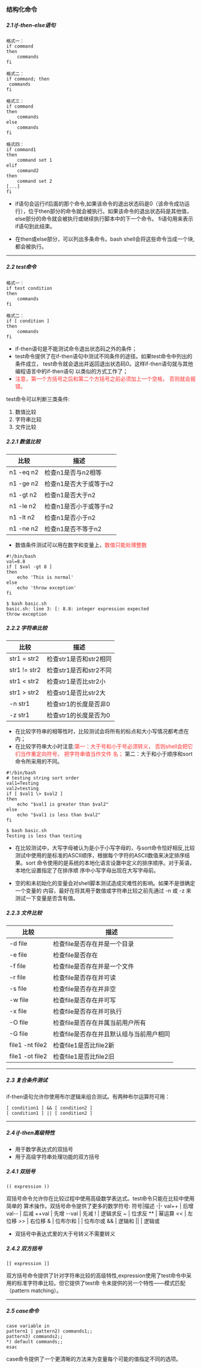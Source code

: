 ### 结构化命令
##### 2.1  if-then-else语句
```
格式一：
if command 
then 
    commands 
fi

格式二：
if command; then 
 commands 
fi

格式三：
if command 
then
    commands 
else
    commands 
fi

格式四：
if command1 
then
    command set 1 
elif 
    command2 
then
    command set 2
[...]
fi
```
- if语句会运行if后面的那个命令,如果该命令的退出状态码是0（该命令成功运行），位于then部分的命令就会被执行。如果该命令的退出状态码是其他值，else部分的命令就会被执行或继续执行脚本中的下一个命令。
fi语句用来表示if语句到此结束。

- 在then或else部分，可以列出多条命令。bash shell会将这些命令当成一个块,都会被执行。
***
##### 2.2 test命令
```
格式一：
if test condition 
then 
    commands 
fi

格式二：
if [ condition ] 
then 
    commands 
fi
```
- if-then语句是不能测试命令退出状态码之外的条件；
- test命令提供了在if-then语句中测试不同条件的途径。如果test命令中列出的条件成立， test命令就会退出并返回退出状态码0。这样if-then语句就与其他编程语言中的if-then语句 以类似的方式工作了；
- <font color=#FF3030>注意，第一个方括号之后和第二个方括号之前必须加上一个空格， 否则就会报错。</font>

test命令可以判断三类条件:
1. 数值比较
2. 字符串比较
3. 文件比较

##### 2.2.1 数值比较
比较|描述
-|-
n1 -eq n2 | 检查n1是否与n2相等
n1 -ge n2 | 检查n1是否大于或等于n2
n1 -gt n2 | 检查n1是否大于n2
n1 -le n2 | 检查n1是否小于或等于n2
n1 -lt n2 | 检查n1是否小于n2
n1 -ne n2 | 检查n1是否不等于n2
- 数值条件测试可以用在数字和变量上，<font color=#FF3030>数值只能处理整数</font>
```
#!/bin/bash
val=8.8
if [ $val -gt 8 ]
then
	echo 'This is normal'
else
	echo 'throw exception'
fi

$ bash basic.sh
basic.sh: line 3: [: 8.8: integer expression expected
throw exception
```
##### 2.2.2 字符串比较
比较|描述
-|-
str1 = str2 | 检查str1是否和str2相同
str1 != str2 | 检查str1是否和str2不同
str1 < str2 | 检查str1是否比str2小
str1 > str2 | 检查str1是否比str2大
-n str1 | 检查str1的长度是否非0
-z str1 | 检查str1的长度是否为0  
- 在比较字符串的相等性时，比较测试会将所有的标点和大小写情况都考虑在内；
- 在比较字符串大小时注意:<font color=#FF3030>第一：大于号和小于号必须转义， 否则shell会把它们当作重定向符号， 把字符串值当作文件 名； </font> 第二：大于和小于顺序和sort命令所采用的不同。
```
#!/bin/bash
# testing string sort order 
val1=Testing 
val2=testing
if [ $val1 \> $val2 ] 
then
	echo "$val1 is greater than $val2" 
else
	echo "$val1 is less than $val2" 
fi

$ bash basic.sh
Testing is less than testing
```
- 在比较测试中，大写字母被认为是小于小写字母的，与sort命令恰好相反,比较测试中使用的是标准的ASCII顺序，根据每个字符的ASCII数值来决定排序结果。sort 命令使用的是系统的本地化语言设置中定义的排序顺序。对于英语，本地化设置指定了在排序顺 序中小写字母出现在大写字母前。

- 空的和未初始化的变量会对shell脚本测试造成灾难性的影响。如果不是很确定一个变量的 内容，最好在将其用于数值或字符串比较之前先通过 -n 或 -z 来测试一下变量是否含有值。

##### 2.2.3 文件比较
比较|描述
-|-
-d file | 检查file是否存在并是一个目录
-e file | 检查file是否存在
-f file | 检查file是否存在并是一个文件
-r file | 检查file是否存在并可读
-s file | 检查file是否存在并非空
-w file | 检查file是否存在并可写
-x file | 检查file是否存在并可执行
-O file | 检查file是否存在并属当前用户所有
-G file | 检查file是否存在并且默认组与当前用户相同
file1 -nt file2 | 检查file1是否比file2新
file1 -ot file2 | 检查file1是否比file2旧

*** 
##### 2.3 复合条件测试
if-then语句允许你使用布尔逻辑来组合测试。有两种布尔运算符可用：
```
[ condition1 ] && [ condition2 ]
[ condition1 ] || [ condition2 ]
```
***
##### 2.4 if-then高级特性
- 用于数学表达式的双括号
- 用于高级字符串处理功能的双方括号

##### 2.4.1 双括号
```
(( expression ))
```
双括号命令允许你在比较过程中使用高级数学表达式。test命令只能在比较中使用简单的 算术操作。双括号命令提供了更多的数学符号:
符号|描述
-|-
val++ | 后增
val-- | 后减
++val | 先增
--val | 先减
! | 逻辑求反
~ | 位求反
** | 幂运算 
<< | 左位移
\>\> | 右位移
& | 位布尔和
\| | 位布尔或
&& | 逻辑和
\|\| | 逻辑或
- 双括号中表达式里的大于号转义不需要转义

##### 2.4.2 双方括号
```
[[ expression ]]
```
双方括号命令提供了针对字符串比较的高级特性,expression使用了test命令中采用的标准字符串比较。但它提供了test命 令未提供的另一个特性——模式匹配（pattern matching）。

***
##### 2.5 case命令
```
case variable in 
pattern1 | pattern2) commands1;; 
pattern3) commands2;; 
*) default commands;; 
esac
```
case命令提供了一个更清晰的方法来为变量每个可能的值指定不同的选项。
